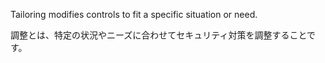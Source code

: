 
Tailoring modifies controls to fit a specific situation or need.

調整とは、特定の状況やニーズに合わせてセキュリティ対策を調整することです。
